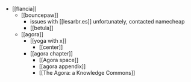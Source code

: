 - [[flancia]]
  - [[bouncepaw]]
    - issues with [[lesarbr.es]] unfortunately, contacted namecheap
    - [[betula]]
  - [[agora]]
    - [[yoga with x]]
      - [[center]]
    - [[agora chapter]]
      - [[Agora space]]
      - [[agora appendix]]
      - [[The Agora: a Knowledge Commons]]
